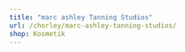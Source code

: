 ```yaml
---
title: "marc ashley Tanning Studios"
url: /chorley/marc-ashley-tanning-studios/
shop: Kosmetik
---
```

